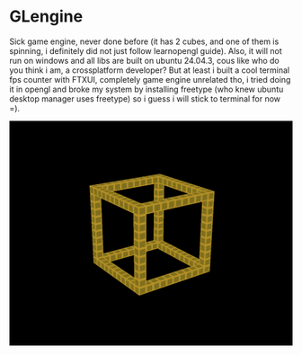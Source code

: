 # GLengine

Sick game engine, never done before (it has 2 cubes, and one of them is spinning, i definitely did not just follow learnopengl guide). Also, it will not run on windows and all libs are built on ubuntu 24.04.3, cous like who do you think i am, a crossplatform developer? But at least i built a cool terminal fps counter with FTXUI, completely game engine unrelated tho, i tried doing it in opengl and broke my system by installing freetype (who knew ubuntu desktop manager uses freetype) so i guess i will stick to terminal for now =).

<img src="demo/cube_of_cubes.png" alt="Cube of cubes"/>
